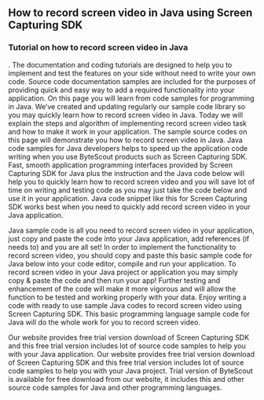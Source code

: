 
<h2>How to record screen video in Java using Screen Capturing SDK</h2>

<h3>Tutorial on how to record screen video in Java</h3>.
The documentation and coding tutorials are designed to help you to implement and test the features on your side without need to write your own code. Source code documentation samples are included for the purposes of providing quick and easy way to add a required functionality into your application. On this page you will learn from code samples for programming in Java.
We’ve created and updating regularly our sample code library so you may quickly learn how to record screen video in Java. Today we will explain the steps and algorithm of implementing record screen video task and how to make it work in your application. The sample source codes on this page will demonstrate you how to record screen video in Java.
Java code samples for Java developers helps to speed up the application code writing when you use ByteScout products such as Screen Capturing SDK. Fast, smooth application programming interfaces provided by Screen Capturing SDK for Java plus the instruction and the Java code below will help you to quickly learn how to record screen video and you will save lot of time on writing and testing code as you may just take the code below and use it in your application. Java code snippet like this for Screen Capturing SDK works best when you need to quickly add record screen video in your Java application.

Java sample code is all you need to record screen video in your application, just copy and paste the code into your Java application, add references (if needs to) and you are all set! In order to implement the functionality to record screen video, you should copy and paste this basic sample code for Java below into your code editor, compile and run your application. To record screen video in your Java project or application you may simply copy & paste the code and then run your app!
Further testing and enhancement of the code will make it more vigorous and will allow the function to be tested and working properly with your data. Enjoy writing a code with ready to use sample Java codes to record screen video using Screen Capturing SDK. This basic programming language sample code for Java will do the whole work for you to record screen video.

Our website provides free trial version download of Screen Capturing SDK and this free trial version includes lot of source code samples to help you with your Java application. Our website provides free trial version download of Screen Capturing SDK and this free trial version includes lot of source code samples to help you with your Java project. Trial version of ByteScout is available for free download from our website, it includes this and other source code samples for Java and other programming languages.